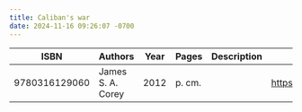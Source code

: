 ```yaml
---
title: Caliban's war
date: 2024-11-16 09:26:07 -0700
---
```


| ISBN        | Authors      | Year    | Pages    | Description    | URL   |
| ----------- | ------------ | ------- | -------- | -------------- | ----- |
| 9780316129060  | James S. A. Corey| 2012| p. cm.| |https://openlibrary.org/books/OL25004982M/Caliban's_war|    